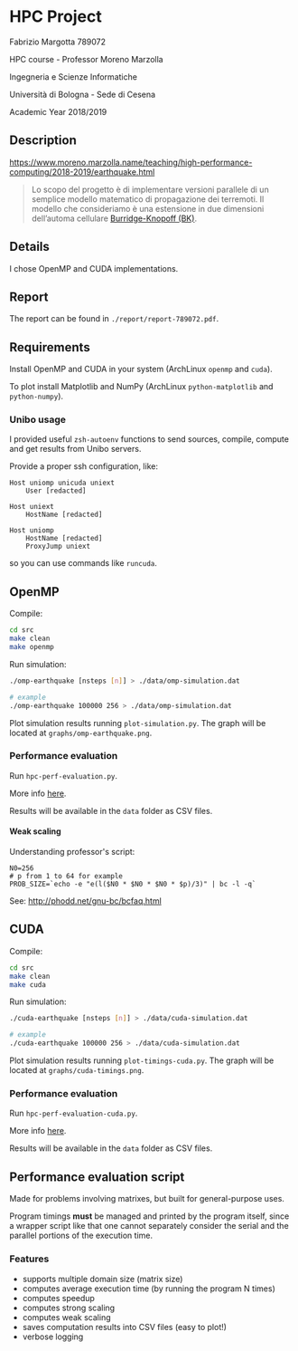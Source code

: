 # HPC Project

Fabrizio Margotta 789072

HPC course - Professor Moreno Marzolla

Ingegneria e Scienze Informatiche

Università di Bologna - Sede di Cesena

Academic Year 2018/2019

## Description

https://www.moreno.marzolla.name/teaching/high-performance-computing/2018-2019/earthquake.html

> Lo scopo del progetto è di implementare versioni parallele di un semplice modello matematico di propagazione dei terremoti. Il modello che consideriamo è una estensione in due dimensioni dell’automa cellulare [Burridge-Knopoff (BK)](https://pubs.geoscienceworld.org/ssa/bssa/article-abstract/57/3/341/116471/model-and-theoretical-seismicity).

## Details

I chose OpenMP and CUDA implementations.

## Report

The report can be found in `./report/report-789072.pdf`.

## Requirements

Install OpenMP and CUDA in your system (ArchLinux `openmp` and `cuda`).

To plot install Matplotlib and NumPy (ArchLinux `python-matplotlib` and
`python-numpy`).

### Unibo usage

I provided useful `zsh-autoenv` functions to send sources, compile, compute and
get results from Unibo servers.

Provide a proper ssh configuration, like:

```ssh-config
Host uniomp unicuda uniext
    User [redacted]

Host uniext
    HostName [redacted]

Host uniomp
    HostName [redacted]
    ProxyJump uniext
```

so you can use commands like `runcuda`.

## OpenMP

Compile:

```bash
cd src
make clean
make openmp
```

Run simulation:

```bash
./omp-earthquake [nsteps [n]] > ./data/omp-simulation.dat

# example
./omp-earthquake 100000 256 > ./data/omp-simulation.dat
```

Plot simulation results running `plot-simulation.py`. The graph will be located
at `graphs/omp-earthquake.png`.

### Performance evaluation

Run `hpc-perf-evaluation.py`.

More info [here](#performance-evaluation-script).

Results will be available in the `data` folder as CSV files.

#### Weak scaling

Understanding professor's script:

```
N0=256
# p from 1 to 64 for example
PROB_SIZE=`echo -e "e(l($N0 * $N0 * $N0 * $p)/3)" | bc -l -q`
```

See: http://phodd.net/gnu-bc/bcfaq.html

## CUDA

Compile:

```bash
cd src
make clean
make cuda
```

Run simulation:

```bash
./cuda-earthquake [nsteps [n]] > ./data/cuda-simulation.dat

# example
./cuda-earthquake 100000 256 > ./data/cuda-simulation.dat
```

Plot simulation results running `plot-timings-cuda.py`. The graph will be
located at `graphs/cuda-timings.png`.

### Performance evaluation

Run `hpc-perf-evaluation-cuda.py`.

More info [here](#performance-evaluation-script).

Results will be available in the `data` folder as CSV files.

## Performance evaluation script

Made for problems involving matrixes, but built for general-purpose uses.

Program timings **must** be managed and printed by the program itself, since a
wrapper script like that one cannot separately consider the serial and the
parallel portions of the execution time.

### Features

- supports multiple domain size (matrix size)
- computes average execution time (by running the program N times)
- computes speedup
- computes strong scaling
- computes weak scaling
- saves computation results into CSV files (easy to plot!)
- verbose logging
